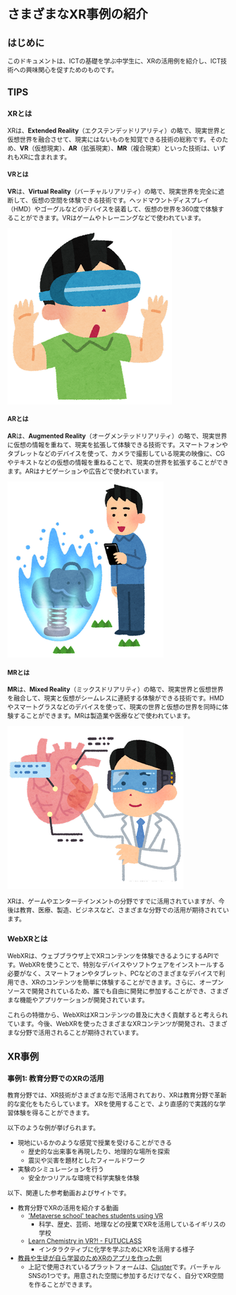 # さまざまなXR事例の紹介

## はじめに

このドキュメントは、ICTの基礎を学ぶ中学生に、XRの活用例を紹介し、ICT技術への興味関心を促すためのものです。

## TIPS

### XRとは

XRは、**Extended Reality**（エクステンデッドリアリティ）の略で、現実世界と仮想世界を融合させて、現実にはないものを知覚できる技術の総称です。そのため、**VR**（仮想現実）、**AR**（拡張現実）、**MR**（複合現実）といった技術は、いずれもXRに含まれます。

#### VRとは

**VR**は、**Virtual Reality**（バーチャルリアリティ）の略で、現実世界を完全に遮断して、仮想の空間を体験できる技術です。ヘッドマウントディスプレイ（HMD）やゴーグルなどのデバイスを装着して、仮想の世界を360度で体験することができます。VRはゲームやトレーニングなどで使われています。

![Head mount display by Irasutoya](../../../static/img/xr/students/0th/head_mount_display_by_irasutoya.png "VRヘッドマウントディスプレイのイラスト by いらすとや")

#### ARとは

**AR**は、**Augmented Reality**（オーグメンテッドリアリティ）の略で、現実世界に仮想の情報を重ねて、現実を拡張して体験できる技術です。スマートフォンやタブレットなどのデバイスを使って、カメラで撮影している現実の映像に、CGやテキストなどの仮想の情報を重ねることで、現実の世界を拡張することができます。ARはナビゲーションや広告どで使われています。

![Game AR blue by irasutoya by Irasutoya](../../../static/img/xr/students/0th/game_ar_blue_by_irasutoya.png "拡張現実ゲームのイラスト（青） by いらすとや")

#### MRとは

**MR**は、**Mixed Reality**（ミックスドリアリティ）の略で、現実世界と仮想世界を融合して、現実と仮想がシームレスに連続する体験ができる技術です。HMDやスマートグラスなどのデバイスを使って、現実の世界と仮想の世界を同時に体験することができます。MRは製造業や医療などで使われています。

![Medical MR/AR glass by Irasutoya](../../../static/img/xr/students/0th/medical_mr_ar_glass_by_irasutoya.png "複合現実を使って医療を行う医師のイラスト by いらすとや")

XRは、ゲームやエンターテインメントの分野ですでに活用されていますが、今後は教育、医療、製造、ビジネスなど、さまざまな分野での活用が期待されています。

### WebXRとは

WebXRは、ウェブブラウザ上でXRコンテンツを体験できるようにするAPIです。WebXRを使うことで、特別なデバイスやソフトウェアをインストールする必要がなく、スマートフォンやタブレット、PCなどのさまざまなデバイスで利用でき、XRのコンテンツを簡単に体験することができます。さらに、オープンソースで開発されているため、誰でも自由に開発に参加することができ、さまざまな機能やアプリケーションが開発されています。

これらの特徴から、WebXRはXRコンテンツの普及に大きく貢献すると考えられています。今後、WebXRを使ったさまざまなXRコンテンツが開発され、さまざまな分野で活用されることが期待されています。

## XR事例

### 事例1: 教育分野でのXRの活用

教育分野では、XR技術がさまざまな形で活用されており、XRは教育分野で革新的な変化をもたらしています。
XRを使用することで、より直感的で実践的な学習体験を得ることができます。

以下のような例が挙げられます。

- 現地にいるかのような感覚で授業を受けることができる
  - 歴史的な出来事を再現したり、地理的な場所を探索
  - 震災や災害を題材としたフィールドワーク
- 実験のシミュレーションを行う
  - 安全かつリアルな環境で科学実験を体験

以下、関連した参考動画およびサイトです。

- 教育分野でXRの活用を紹介する動画
  - ['Metaverse school' teaches students using VR](https://www.youtube.com/watch?v=4nwQ36m9aDE)
    - 科学、歴史、芸術、地理などの授業でXRを活用しているイギリスの学校
  - [Learn Chemistry in VR?! - FUTUCLASS](https://www.youtube.com/shorts/dxCw1NbXijs)
    - インタラクティブに化学を学ぶためにXRを活用する様子
- [教員や生徒が自ら学習のためXRのアプリを作った例](https://creator.cluster.mu/2023/07/11/interview-afrotty/)
  - 上記で使用されているプラットフォームは、[Cluster](https://cluster.mu)です。バーチャルSNSの1つです。用意された空間に参加するだけでなく、自分でXR空間を作ることができます。

